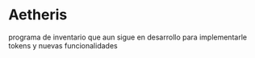 # Aetheris
programa de inventario que aun sigue en desarrollo para implementarle tokens y nuevas funcionalidades 
